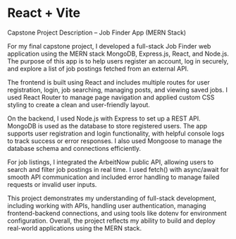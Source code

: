 # React + Vite
Capstone Project Description – Job Finder App (MERN Stack)

For my final capstone project, I developed a full-stack Job Finder web application using the MERN stack  MongoDB, Express.js, React, and Node.js. The purpose of this app is to help users register an account, log in securely, and explore a list of job postings fetched from an external API.

The frontend is built using React and includes multiple routes for user registration, login, job searching, managing posts, and viewing saved jobs. I used React Router to manage page navigation and applied custom CSS styling to create a clean and user-friendly layout.

On the backend, I used Node.js with Express to set up a REST API. MongoDB is used as the database to store registered users. The app supports user registration and login functionality, with helpful console logs to track success or error responses. I also used Mongoose to manage the database schema and connections efficiently.

For job listings, I integrated the ArbeitNow public API, allowing users to search and filter job postings in real time. I used fetch() with async/await for smooth API communication and included error handling to manage failed requests or invalid user inputs.

This project demonstrates my understanding of full-stack development, including working with APIs, handling user authentication, managing frontend-backend connections, and using tools like dotenv for environment configuration. Overall, the project reflects my ability to build and deploy real-world applications using the MERN stack.
